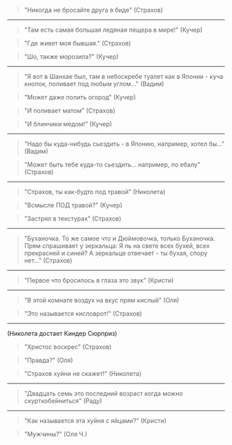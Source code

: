 
> "Никогда не бросайте друга в биде" (Страхов)

---

> "Там есть самая большая ледяная пещера в мире!" (Кучер)

> "Где живет моя бывшая." (Страхов)

> "Шо, также морозила?" (Кучер)

---

> "Я вот в Шанхае был, там в небоскребе туалет как в Японии - куча кнопок, поливает под любым углом..." (Вадим)

> "Может даже полить огород" (Кучер)

> "И поливает матом" (Страхов)

> "И блинчики медом!" (Кучер)

---

> "Надо бы куда-нибудь сьездить - в Японию, например, хотел бы..." (Вадим)

> "Может быть тебе куда-то сьездить... например, по ебалу" (Страхов)

---

> "Страхов, ты как-будто под травой" (Николета)

> "Всмысле ПОД травой?" (Кучер)

> "Застрял в текстурах" (Страхов)

---

> "Буханочка. То же самое что и Дюймовочка, только Буханочка. Прям спрашивает у зеркальца: Я ль на свете всех бухей, всех прекрасней и синей? А зеркальце отвечает - ты бухая, спору нет..." (Страхов)

---

> "Первое что бросилось в глаза это звук" (Кристи)

---

> "В этой комнате воздух на вкус прям кислый" (Оля)

> "Это называется кисловрот!" (Страхов)

---

(Николета достает Киндер Сюрприз)

> "Христос воскрес" (Страхов)

> "Правда?" (Оля)

> "Страхов хуйни не скажет!" (Николета)

---

> "Двадцать семь это последний возраст когда можно скурткобейниться" (Раду)

---

> "Как называется эта хуйня с яйцами?" (Кристи)

> "Мужчины?" (Оля Ч.)
